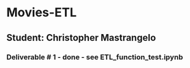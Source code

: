# Movies-ETL
## Student: Christopher Mastrangelo

### Deliverable # 1 - done - see ETL_function_test.ipynb
